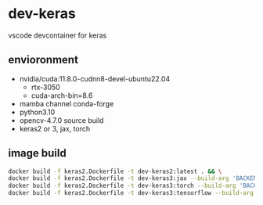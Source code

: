 # dev-keras
vscode devcontainer for keras

## envioronment
* nvidia/cuda:11.8.0-cudnn8-devel-ubuntu22.04
  * rtx-3050
  * cuda-arch-bin=8.6
* mamba channel conda-forge
* python3.10
* opencv-4.7.0 source build
* keras2 or 3, jax, torch

## image build
```bash
docker build -f keras2.Dockerfile -t dev-keras2:latest . && \
docker build -f keras2.Dockerfile -t dev-keras3:jax --build-arg 'BACKEND=-jax-cuda' . && \
docker build -f keras2.Dockerfile -t dev-keras3:torch --build-arg 'BACKEND=-torch-cuda' . && \
docker build -f keras2.Dockerfile -t dev-keras3:tensorflow --build-arg 'BACKEND=-tensorflow-cuda' . 
```
